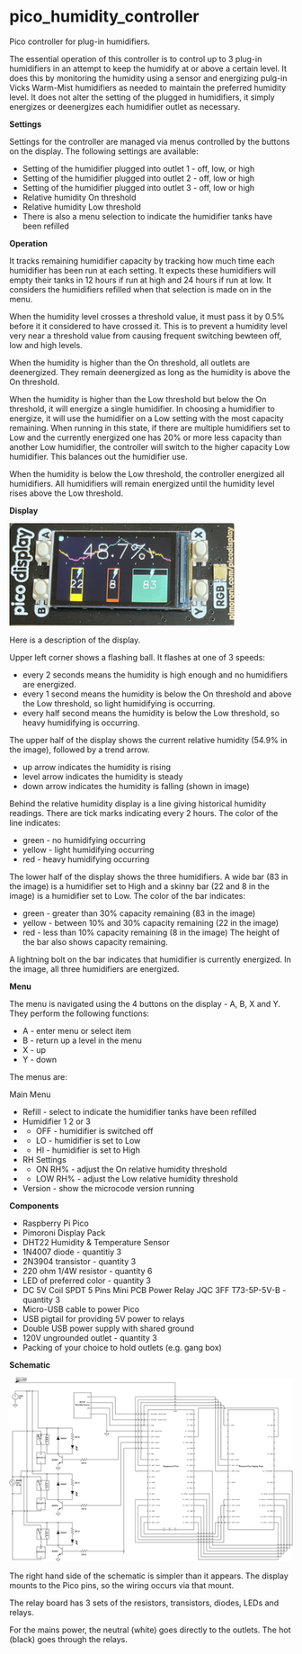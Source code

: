 # pico_humidity_controller
Pico controller for plug-in humidifiers.

The essential operation of this controller is to control up to 3 plug-in humidifiers in an attempt to keep the humidify at or above a certain level.
It does this by monitoring the humidity using a sensor and energizing pulg-in Vicks Warm-Mist humidifiers as needed to maintain the preferred humidity level.
It does not alter the setting of the plugged in humidifiers, it simply energizes or deenergizes each humidifier outlet as necessary.

<b>Settings</b>

Settings for the controller are managed via menus controlled by the buttons on the display.  The following settings are available:
* Setting of the humidifier plugged into outlet 1 - off, low, or high
* Setting of the humidifier plugged into outlet 2 - off, low or high
* Setting of the humidifier plugged into outlet 3 - off, low or high
* Relative humidity On threshold
* Relative humidity Low threshold
* There is also a menu selection to indicate the humidifier tanks have been refilled

<b>Operation</b>

It tracks remaining humidifier capacity by tracking how much time each humidifier has been run at each setting.
It expects these humidifiers will empty their tanks in 12 hours if run at high and 24 hours if run at low.
It considers the humidifiers refilled when that selection is made on in the menu.

When the humidity level crosses a threshold value, it must pass it by 0.5% before it it considered to have crossed it.
This is to prevent a humidity level very near a threshold value from causing frequent switching bewteen off, low and high levels.

When the humidity is higher than the On threshold, all outlets are deenergized.
They remain deenergized as long as the humidity is above the On threshold.

When the humidity is higher than the Low threshold but below the On threshold, it will energize a single humidifier.
In choosing a humidifier to energize, it will use the humidifier on a Low setting with the most capacity remaining.
When running in this state, if there are multiple humidifiers set to Low and the currently energized one has 20% or more less capacity than another Low humidifier, the controller will switch to the higher capacity Low humidifier.
This balances out the humidifier use.

When the humidity is below the Low threshold, the controller energized all humidifiers.
All humidifiers will remain energized until the humidity level rises above the Low threshold.

<b>Display</b>

<img src="humidifier_display.jpg" width=400>

Here is a description of the display.

Upper left corner shows a flashing ball.  It flashes at one of 3 speeds:
* every 2 seconds means the humidity is high enough and no humidifiers are energized.
* every 1 second means the humidity is below the On threshold and above the Low threshold, so light humidifying is occurring.
* every half second means the humidity is below the Low threshold, so heavy humidifying is occurring.

The upper half of the display shows the current relative humidity (54.9% in the image), followed by a trend arrow.
* up arrow indicates the humidity is rising
* level arrow indicates the humidity is steady
* down arrow indicates the humidity is falling (shown in image)

Behind the relative humidity display is a line giving historical humidity readings.
There are tick marks indicating every 2 hours.
The color of the line indicates:
* green - no humidifying occurring
* yellow - light humidifying occurring
* red - heavy humidifying occurring

The lower half of the display shows the three humidifiers.
A wide bar (83 in the image) is a humidifier set to High and a skinny bar (22 and 8 in the image) is a humidifier set to Low.
The color of the bar indicates:
* green - greater than 30% capacity remaining (83 in the image)
* yellow - between 10% and 30% capacity remaining (22 in the image)
* red - less than 10% capacity remaining (8 in the image)
The height of the bar also shows capacity remaining.

A lightning bolt on the bar indicates that humidifier is currently energized.
In the image, all three humidifiers are energized.

<b>Menu</b>

The menu is navigated using the 4 buttons on the display - A, B, X and Y.
They perform the following functions:
* A - enter menu or select item
* B - return up a level in the menu
* X - up
* Y - down

The menus are:

Main Menu
* Refill - select to indicate the humidifier tanks have been refilled
* Humidifier 1 2 or 3
* * OFF - humidifier is switched off
* * LO - humidifier is set to Low
* * HI - humidifier is set to High
* RH Settings
* * ON RH% - adjust the On relative humidity threshold
* * LOW RH% - adjust the Low relative humidity threshold
* Version - show the microcode version running

<b>Components</b>
* Raspberry Pi Pico
* Pimoroni Display Pack
* DHT22 Humidity & Temperature Sensor
* 1N4007 diode - quantitiy 3
* 2N3904 transistor - quantity 3
* 220 ohm 1/4W resistor - quantity 6
* LED of preferred color - quantity 3
* DC 5V Coil SPDT 5 Pins Mini PCB Power Relay JQC 3FF T73-5P-5V-B - quantity 3
* Micro-USB cable to power Pico
* USB pigtail for providing 5V power to relays
* Double USB power supply with shared ground
* 120V ungrounded outlet - quantity 3
* Packing of your choice to hold outlets (e.g. gang box)

<b>Schematic</b>

<img src="humidifier-controller.png">

The right hand side of the schematic is simpler than it appears.
The display mounts to the Pico pins, so the wiring occurs via that mount.

The relay board has 3 sets of the resistors, transistors, diodes, LEDs and relays.

For the mains power, the neutral (white) goes directly to the outlets.
The hot (black) goes through the relays.
